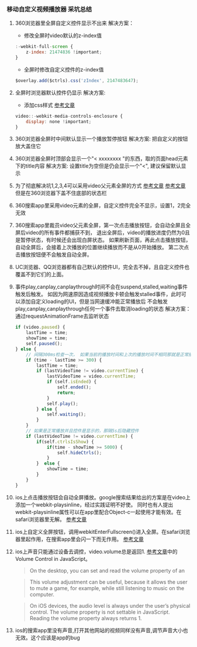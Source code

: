 ### 移动自定义视频播放器 采坑总结
1. 360浏览器里全屏自定义控件显示不出来
	解决方案：
	* 修改全屏时video默认的z-index值
	
	```javascript
	:-webkit-full-screen {
	    z-index: 21474836 !important;
	}
	```

	* 全屏时修改自定义控件的z-index值

	```javascript
	$overlay.add($ctrls).css('zIndex', 2147483647);
	```

2. 全屏时浏览器默认控件仍显示
	解决方案:
	* 添加css样式 [参考文章](https://css-tricks.com/custom-controls-in-html5-video-full-screen/)

	```javascript
	video::-webkit-media-controls-enclosure {
	    display: none !important;
	}
	```

3. 360浏览器全屏时中间默认显示一个播放暂停按钮
	解决方案:
	把自定义的按钮放大盖住它
4. 360浏览器全屏时顶部会显示一个"< xxxxxxxx "的东西，取的页面head元素下的title内容
	解决方案:
	设置title为空但是仍会显示一个"<", 建议保留默认显示
5. 为了彻底解决坑1,2,3,4可以采用video父元素全屏的方式
	[参考文章](http://stackoverflow.com/questions/7130397/how-do-i-make-a-div-full-screen)
	[参考文章](https://css-tricks.com/custom-controls-in-html5-video-full-screen/#comment-561384)
	但是在360浏览器下盖不住底部的状态栏
6. 360搜索app里采用video元素的全屏，自定义控件完全不显示，设置1，2完全无效
7. 360搜索app里裁员video父元素全屏，第一次点击播放按钮，会自动全屏且全屏后video的所有事件都捕获不到，
	退出全屏后，video的播放进度仍然为0且是暂停状态，有时候还会出现白屏状态。
	如果刷新页面，再此点击播放按钮，自动全屏后，会接着上次播放的位置继续播放而不是从0开始播放。
	第二次点击播放按钮便不会触发自动全屏。

8. UC浏览器、QQ浏览器都有自己默认的控件UI，完全去不掉，且自定义控件也覆盖不到它们的上面。
9. 事件play,canplay,canplaythrough时间不会在suspend,stalled,waiting事件触发后触发。
	如因为网速原因造成视频播放卡顿会触发stalled事件，此时可以添加自定义loading的UI，但是当网速缓冲能正常播放后
	不会触发play,canplay,canplaythrough任何一个事件去取消loading的状态
	解决方案：
	通过requestAnimationFrame去监听状态

	```javascript
	if (video.paused) {
        lastTime = time;
        showTime = time;
        self.paused();
    } else {
        // 间隔300ms检查一次， 如果当前的播放时间和上次的播放时间不相同那就是正常播放
        if (time - lastTime >= 300) {
            lastTime = time;
            if (lastVideoTime != video.currentTime) {
                lastVideoTime = video.currentTime;
                if (self.isEnded) {
                    self.ended();
                    return;
                }
                self.play();
            } else {
                self.waiting();
            }
        }
        // 如果是正常播放并且控件是显示的，那隔5s后隐藏控件
        if (lastVideoTime != video.currentTime) {
            if(self.ctrlsIsShow) {
                if(time - showTime >= 5000) {
                    self.hideCtrls();
                }
            }  else {
                showTime = time;
            }
        }
    }
	```

10. ios上点击播放按钮会自动全屏播放。google搜索结果给出的方案是在video上添加一个webkit-playsinline，经过实践证明不好使。
	同时也有人提出webkit-playsinline属性可以在app里配合Object-c一起使用才能有效。在safari浏览器里无解。
	[参考文章](http://www.cnblogs.com/moqiutao/p/4830438.html)
	
11. ios上自定义全屏按钮，调用webkitEnterFullscreen()进入全屏。在safari浏览器里起作用，在搜索app里会闪一下而无作用。
	[参考文章](https://developer.apple.com/library/safari/documentation/AudioVideo/Conceptual/Using_HTML5_Audio_Video/ControllingMediaWithJavaScript/ControllingMediaWithJavaScript.html#//apple_ref/doc/uid/TP40009523-CH3-SW20)
12. ios上声音只能通过设备去调控，video.volume总是返回1.
	[参考文章](https://developer.apple.com/library/safari/documentation/AudioVideo/Conceptual/Using_HTML5_Audio_Video/Device-SpecificConsiderations/Device-SpecificConsiderations.html)中的Volume Control in JavaScript。
	> On the desktop, you can set and read the volume property of an <audio> or <video> element. This allows you to set the element’s audio volume relative to the computer’s current volume setting. A value of 1 plays sound at the normal level. A value of 0 silences the audio. Values between 0 and 1 attenuate the audio.

	> This volume adjustment can be useful, because it allows the user to mute a game, for example, while still listening to music on the computer.

	> On iOS devices, the audio level is always under the user’s physical control. The volume property is not settable in JavaScript. Reading the volume property always returns 1.
13. ios的搜索app里没有声音,打开其他网站的视频同样没有声音,调节声音大小也无效。这个应该是app的bug


